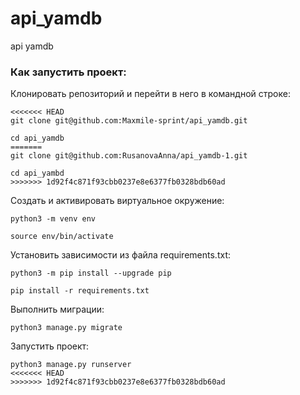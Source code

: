 # api_yamdb
api yamdb
### Как запустить проект:

Клонировать репозиторий и перейти в него в командной строке:

```
<<<<<<< HEAD
git clone git@github.com:Maxmile-sprint/api_yamdb.git
```

```
cd api_yamdb
=======
git clone git@github.com:RusanovaAnna/api_yamdb-1.git
```

```
cd api_yambd
>>>>>>> 1d92f4c871f93cbb0237e8e6377fb0328bdb60ad
```

Cоздать и активировать виртуальное окружение:

```
python3 -m venv env
```

```
source env/bin/activate
```

Установить зависимости из файла requirements.txt:

```
python3 -m pip install --upgrade pip
```

```
pip install -r requirements.txt
```

Выполнить миграции:

```
python3 manage.py migrate
```

Запустить проект:

```
python3 manage.py runserver
<<<<<<< HEAD
>>>>>>> 1d92f4c871f93cbb0237e8e6377fb0328bdb60ad
